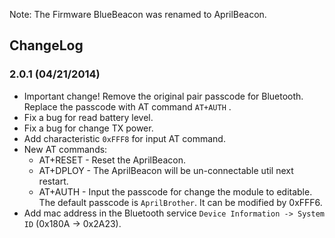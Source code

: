 

 Note: The Firmware BlueBeacon was renamed to AprilBeacon.

## ChangeLog

### 2.0.1 (04/21/2014)

  - Important change\! Remove the original pair passcode for Bluetooth.
    Replace the passcode with AT command `AT+AUTH` .
  - Fix a bug for read battery level.
  - Fix a bug for change TX power.
  - Add characteristic `0xFFF8` for input AT command.
  - New AT commands:
      - AT+RESET - Reset the AprilBeacon.
      - AT+DPLOY - The AprilBeacon will be un-connectable util next
        restart.
      - AT+AUTH - Input the passcode for change the module to editable.
        The default passcode is `AprilBrother`. It can be modified by
        0xFFF6.
  - Add mac address in the Bluetooth service `Device Information ->
    System ID` (0x180A -\> 0x2A23).

